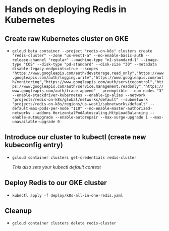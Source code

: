 Hands on deploying Redis in Kubernetes
======================================

Create raw Kubernetes cluster on GKE
------------------------------------

  * ``gcloud beta container --project "redis-on-k8s" clusters create "redis-cluster" --zone "us-west1-a" --no-enable-basic-auth --release-channel "regular" --machine-type "n1-standard-1" --image-type "COS" --disk-type "pd-standard" --disk-size "30" --metadata disable-legacy-endpoints=true --scopes "https://www.googleapis.com/auth/devstorage.read_only","https://www.googleapis.com/auth/logging.write","https://www.googleapis.com/auth/monitoring","https://www.googleapis.com/auth/servicecontrol","https://www.googleapis.com/auth/service.management.readonly","https://www.googleapis.com/auth/trace.append" --preemptible --num-nodes "3" --enable-stackdriver-kubernetes --enable-ip-alias --network "projects/redis-on-k8s/global/networks/default" --subnetwork "projects/redis-on-k8s/regions/us-west1/subnetworks/default" --default-max-pods-per-node "110" --no-enable-master-authorized-networks --addons HorizontalPodAutoscaling,HttpLoadBalancing --enable-autoupgrade --enable-autorepair --max-surge-upgrade 1 --max-unavailable-upgrade 0``

Introduce our cluster to kubectl (create new kubeconfig entry)
--------------------------------------------------------------

  * ``gcloud container clusters get-credentials redis-cluster``

    *This also sets your kubectl default context*

Deploy Redis to our GKE cluster
-------------------------------

  * ``kubectl apply -f deploy/k8s-all-in-one-redis.yaml``


Cleanup
-------

  * ``gcloud container clusters delete redis-cluster``

